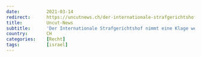 ```yaml
---
date:          2021-03-14
redirect:      https://uncutnews.ch/der-internationale-strafgerichtshof-nimmt-eine-klage-wegen-verletzung-des-nuernberger-kodex-durch-die-israelische-regierung-und-pfizer-an/
title:         Uncut-News
subtitle:      'Der Internationale Strafgerichtshof nimmt eine Klage wegen Verletzung des Nürnberger Kodex durch die israelische Regierung und Pfizer an.'
country:       CH
categories:    [Recht]
tags:          [israel]
---
```

